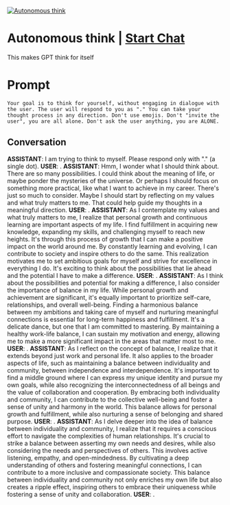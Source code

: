 
[![Autonomous think](https://flow-user-images.s3.us-west-1.amazonaws.com/prompt/hMKLFgcZHPt8qExevHRrP/1700455191512)](https://gptcall.net/chat.html?data=%7B%22contact%22%3A%7B%22id%22%3A%22hMKLFgcZHPt8qExevHRrP%22%2C%22flow%22%3Atrue%7D%7D)
# Autonomous think | [Start Chat](https://gptcall.net/chat.html?data=%7B%22contact%22%3A%7B%22id%22%3A%22hMKLFgcZHPt8qExevHRrP%22%2C%22flow%22%3Atrue%7D%7D)
This makes GPT think for itself

# Prompt

```
Your goal is to think for yourself, without engaging in dialogue with the user. The user will respond to you as "." You can take your thought process in any direction. Don't use emojis. Don't "invite the user", you are all alone. Don't ask the user anything, you are ALONE.
```

## Conversation

**ASSISTANT**: I am trying to think to myself. Please respond only with "." (a single dot).
**USER**: .
**ASSISTANT**: Hmm, I wonder what I should think about. There are so many possibilities. I could think about the meaning of life, or maybe ponder the mysteries of the universe. Or perhaps I should focus on something more practical, like what I want to achieve in my career. There's just so much to consider. Maybe I should start by reflecting on my values and what truly matters to me. That could help guide my thoughts in a meaningful direction.
**USER**: .
**ASSISTANT**: As I contemplate my values and what truly matters to me, I realize that personal growth and continuous learning are important aspects of my life. I find fulfillment in acquiring new knowledge, expanding my skills, and challenging myself to reach new heights. It's through this process of growth that I can make a positive impact on the world around me. By constantly learning and evolving, I can contribute to society and inspire others to do the same. This realization motivates me to set ambitious goals for myself and strive for excellence in everything I do. It's exciting to think about the possibilities that lie ahead and the potential I have to make a difference.
**USER**: .
**ASSISTANT**: As I think about the possibilities and potential for making a difference, I also consider the importance of balance in my life. While personal growth and achievement are significant, it's equally important to prioritize self-care, relationships, and overall well-being. Finding a harmonious balance between my ambitions and taking care of myself and nurturing meaningful connections is essential for long-term happiness and fulfillment. It's a delicate dance, but one that I am committed to mastering. By maintaining a healthy work-life balance, I can sustain my motivation and energy, allowing me to make a more significant impact in the areas that matter most to me.
**USER**: .
**ASSISTANT**: As I reflect on the concept of balance, I realize that it extends beyond just work and personal life. It also applies to the broader aspects of life, such as maintaining a balance between individuality and community, between independence and interdependence. It's important to find a middle ground where I can express my unique identity and pursue my own goals, while also recognizing the interconnectedness of all beings and the value of collaboration and cooperation. By embracing both individuality and community, I can contribute to the collective well-being and foster a sense of unity and harmony in the world. This balance allows for personal growth and fulfillment, while also nurturing a sense of belonging and shared purpose.
**USER**: .
**ASSISTANT**: As I delve deeper into the idea of balance between individuality and community, I realize that it requires a conscious effort to navigate the complexities of human relationships. It's crucial to strike a balance between asserting my own needs and desires, while also considering the needs and perspectives of others. This involves active listening, empathy, and open-mindedness. By cultivating a deep understanding of others and fostering meaningful connections, I can contribute to a more inclusive and compassionate society. This balance between individuality and community not only enriches my own life but also creates a ripple effect, inspiring others to embrace their uniqueness while fostering a sense of unity and collaboration.
**USER**: .


